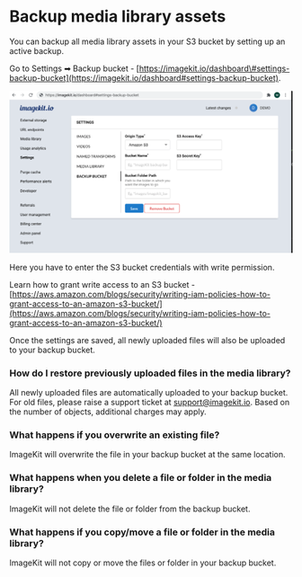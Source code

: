 # Backup media library assets

You can backup all media library assets in your S3 bucket by setting up an active backup.

Go to Settings ➡ Backup bucket - [https://imagekit.io/dashboard\#settings-backup-bucket](https://imagekit.io/dashboard#settings-backup-bucket).

![](../../.gitbook/assets/image%20%2854%29.png)

Here you have to enter the S3 bucket credentials with write permission. 

Learn how to grant write access to an S3 bucket - [https://aws.amazon.com/blogs/security/writing-iam-policies-how-to-grant-access-to-an-amazon-s3-bucket/](https://aws.amazon.com/blogs/security/writing-iam-policies-how-to-grant-access-to-an-amazon-s3-bucket/)

Once the settings are saved, all newly uploaded files will also be uploaded to your backup bucket.

### How do I restore previously uploaded files in the media library?

All newly uploaded files are automatically uploaded to your backup bucket. For old files, please raise a support ticket at support@imagekit.io. Based on the number of objects, additional charges may apply.

### What happens if you overwrite an existing file?

ImageKit will overwrite the file in your backup bucket at the same location.

### What happens when you delete a file or folder in the media library?

ImageKit will not delete the file or folder from the backup bucket.

### What happens if you copy/move a file or folder in the media library?

ImageKit will not copy or move the files or folder in your backup bucket.

